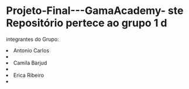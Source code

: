 # Projeto-Final---GamaAcademy- ste Repositório pertece ao grupo 1 d
 integrantes do Grupo:
 <li> Antonio Carlos<li>
  <li> Camila Barjud <li> 
<li> Erica Ribeiro  <li>
  
  
